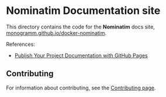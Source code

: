 # **Nominatim** Documentation site

This directory contains the code for the **Nominatim** docs site, [monogramm.github.io/docker-nominatim](https://monogramm.github.io/docker-nominatim).

References:
* [Publish Your Project Documentation with GitHub Pages](https://github.blog/2016-08-22-publish-your-project-documentation-with-github-pages/)

## Contributing

For information about contributing, see the [Contributing page](https://github.com/Monogramm/docker-nominatim/blob/master/CONTRIBUTING.md).
